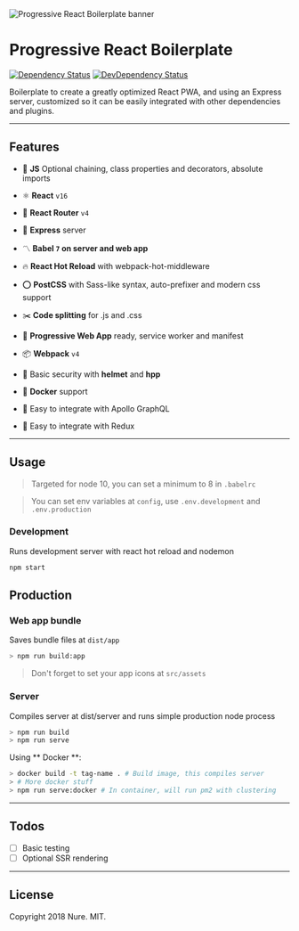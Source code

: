 <img src="https://raw.githubusercontent.com/nuremx/react-boilerplate/master/.github/banner.png" align="center" alt="Progressive React Boilerplate banner" />

# Progressive React Boilerplate

[![Dependency Status][daviddm-img]][daviddm-url]
[![DevDependency Status][daviddm-dev-img]][daviddm-dev-url]

Boilerplate to create a greatly optimized React PWA, and using an Express server, customized so it can be easily integrated with other dependencies and plugins.

---

## Features

- 💛 **JS** Optional chaining, class properties and decorators, absolute imports
- ⚛️ **React** `v16`
- 🔄 **React Router** `v4`
- 💠 **Express** server
- 〽️ **Babel `7` on server and web app**
- 🔥 **React Hot Reload** with webpack-hot-middleware
- ⭕️ **PostCSS** with Sass-like syntax, auto-prefixer and modern css support
- ✂️ **Code splitting** for .js and .css
- 📱 **Progressive Web App** ready, service worker and manifest
- 📦 **Webpack** `v4`
- 👮 Basic security with **helmet** and **hpp**
- 🐳 **Docker** support

- 🌸 Easy to integrate with Apollo GraphQL
- 💜 Easy to integrate with Redux

---

## Usage

> Targeted for node 10, you can set a minimum to 8 in `.babelrc`

> You can set env variables at `config`, use `.env.development` and `.env.production`

### Development

Runs development server with react hot reload and nodemon

```bash
npm start
```

## Production

### Web app bundle

Saves bundle files at `dist/app`

```bash
> npm run build:app
```

> Don't forget to set your app icons at `src/assets`

### Server

Compiles server at dist/server and runs simple production node process

```bash
> npm run build
> npm run serve
```

Using ** Docker **:

```bash
> docker build -t tag-name . # Build image, this compiles server
> # More docker stuff
> npm run serve:docker # In container, will run pm2 with clustering
```

---

## Todos

- [ ] Basic testing
- [ ] Optional SSR rendering

---

## License

Copyright 2018 Nure. MIT.

[daviddm-img]: https://david-dm.org/nuremx/react-boilerplate.svg
[daviddm-url]: https://david-dm.org/nuremx/react-boilerplate
[daviddm-dev-img]: https://david-dm.org/nuremx/react-boilerplate/dev-status.svg
[daviddm-dev-url]: https://david-dm.org/nuremx/react-boilerplate?type=dev
